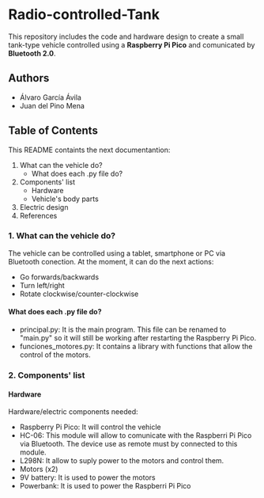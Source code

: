 # Radio-controlled-Tank

This repository includes the code and hardware design to create a small tank-type vehicle controlled using a **Raspberry Pi Pico** and comunicated by **Bluetooth 2.0**.

## Authors

- Álvaro García Ávila
- Juan del Pino Mena 

## Table of Contents
This README containts the next documentantion:

1. What can the vehicle do?
   - What does each .py file do?
2. Components' list
   - Hardware 
   - Vehicle's body parts
3. Electric design
4. References

### 1. What can the vehicle do?

The vehicle can be controlled using a tablet, smartphone or PC via Bluetooth conection. At the moment, it can do the next actions:

- Go forwards/backwards
- Turn left/right
- Rotate clockwise/counter-clockwise

#### What does each .py file do?

- principal.py: It is the main program. This file can be renamed to "main.py" so it will still be working after restarting the Raspberry Pi Pico.
- funciones_motores.py: It contains a library with functions that allow the control of the motors.

### 2. Components' list

#### Hardware

Hardware/electric components needed:

- Raspberry Pi Pico: It will control the vehicle
- HC-06: This module will allow to comunicate with the Raspberri Pi Pico via Bluetooth. The device use as remote must by connected to this module.
- L298N: It allow to suply power to the motors and control them.
- Motors (x2)
- 9V battery: It is used to power the motors
- Powerbank: It is used to power the Raspberri Pi Pico

